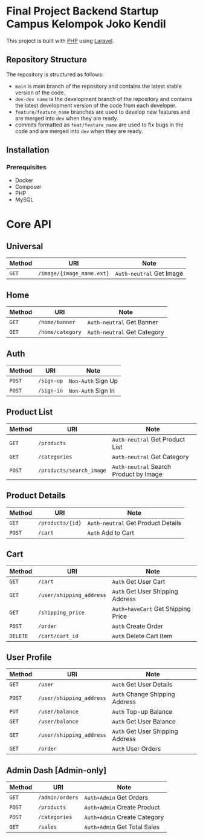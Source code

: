 # Final Project Backend Startup Campus Kelompok Joko Kendil

This project is built with [PHP](https://www.php.net/) using [Laravel](https://laravel.com/).

## Repository Structure

The repository is structured as follows:

- `main` is main branch of the repository and contains the latest stable version of the code.
- `dev-dev name` is the development branch of the repository and contains the latest development version of the code from each developer.
- `feature/feature_name` branches are used to develop new features and are merged into `dev` when they are ready.
- commits formatted as `feat/feature_name` are used to fix bugs in the code and are merged into `dev` when they are ready.

## Installation

### Prerequisites

- Docker
- Composer
- PHP
- MySQL

# Core API

## Universal

| Method | URI                       | Note                     |
| ------ | ------------------------- | ------------------------ |
| `GET`  | `/image/{image_name.ext}` | `Auth-neutral` Get Image |

## Home

| Method | URI              | Note                        |
| ------ | ---------------- | --------------------------- |
| `GET`  | `/home/banner`   | `Auth-neutral` Get Banner   |
| `GET`  | `/home/category` | `Auth-neutral` Get Category |

## Auth

| Method | URI        | Note               |
| ------ | ---------- | ------------------ |
| `POST` | `/sign-up` | `Non-Auth` Sign Up |
| `POST` | `/sign-in` | `Non-Auth` Sign In |

## Product List

| Method | URI                      | Note                                   |
| ------ | ------------------------ | -------------------------------------- |
| `GET`  | `/products`              | `Auth-neutral` Get Product List        |
| `GET`  | `/categories`            | `Auth-neutral` Get Category            |
| `POST` | `/products/search_image` | `Auth-neutral` Search Product by Image |

## Product Details

| Method | URI              | Note                               |
| ------ | ---------------- | ---------------------------------- |
| `GET`  | `/products/{id}` | `Auth-neutral` Get Product Details |
| `POST` | `/cart`          | `Auth` Add to Cart                 |

## Cart

| Method   | URI                      | Note                               |
| -------- | ------------------------ | ---------------------------------- |
| `GET`    | `/cart`                  | `Auth` Get User Cart               |
| `GET`    | `/user/shipping_address` | `Auth` Get User Shipping Address   |
| `GET`    | `/shipping_price`        | `Auth+haveCart` Get Shipping Price |
| `POST`   | `/order`                 | `Auth` Create Order                |
| `DELETE` | `/cart/cart_id`          | `Auth` Delete Cart Item            |

## User Profile

| Method | URI                      | Note                             |
| ------ | ------------------------ | -------------------------------- |
| `GET`  | `/user`                  | `Auth` Get User Details          |
| `POST` | `/user/shipping_address` | `Auth` Change Shipping Address   |
| `PUT`  | `/user/balance`          | `Auth` Top-up Balance            |
| `GET`  | `/user/balance`          | `Auth` Get User Balance          |
| `GET`  | `/user/shipping_address` | `Auth` Get User Shipping Address |
| `GET`  | `/order`                 | `Auth` User Orders               |

## Admin Dash [Admin-only]

| Method | URI             | Note                         |
| ------ | --------------- | ---------------------------- |
| `GET`  | `/admin/orders` | `Auth+Admin` Get Orders      |
| `POST` | `/products`     | `Auth+Admin` Create Product  |
| `POST` | `/categories`   | `Auth+Admin` Create Category |
| `GET`  | `/sales`        | `Auth+Admin` Get Total Sales |
